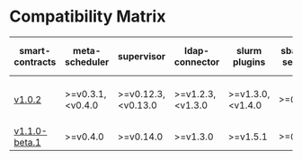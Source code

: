 # Compatibility Matrix

| smart-contracts                                                                                     | meta-scheduler    | supervisor          | ldap-connector    | slurm plugins    | sbatch-service | smart-contracts-exporter | cli                              |
| --------------------------------------------------------------------------------------------------- | ----------------- | ------------------- | ----------------- | ---------------- | -------------- | ------------------------ | -------------------------------- |
| [v1.0.2](https://github.com/deepsquare-io/grid/releases/tag/smart-contracts%2Fv1.0.2)               | >=v0.3.1, <v0.4.0 | >=v0.12.3, <v0.13.0 | >=v1.2.3, <v1.3.0 | >=v1.3.0,<v1.4.0 | >=0.11.0       | >=v0.3.2, <v0.4.0        | >=v1.0.0-alpha.5, <v1.0.0-beta.5 |
| [v1.1.0-beta.1](https://github.com/deepsquare-io/grid/releases/tag/smart-contracts%2Fv1.1.0-beta.1) | >=v0.4.0          | >=v0.14.0           | >=v1.3.0          | >=v1.5.1         | >=0.12.0       | >=v0.4.0                 | >=v1.0.0-beta.5                  |
